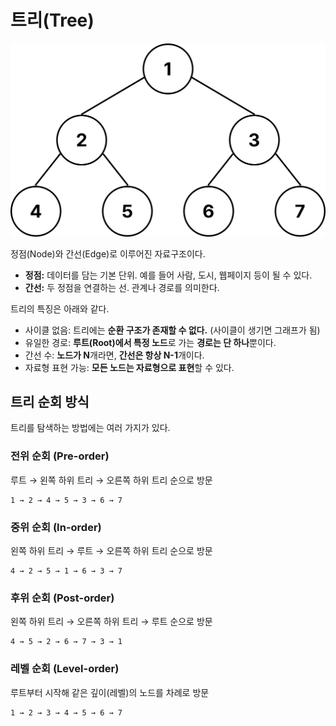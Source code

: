 # 트리(Tree)

![Tree](./assets/tree.png)

정점(Node)와 간선(Edge)로 이루어진 자료구조이다.

- **정점:** 데이터를 담는 기본 단위. 예를 들어 사람, 도시, 웹페이지 등이 될 수 있다.
- **간선:** 두 정점을 연결하는 선. 관계나 경로를 의미한다.

트리의 특징은 아래와 같다.

- 사이클 없음: 트리에는 **순환 구조가 존재할 수 없다.** (사이클이 생기면 그래프가 됨)
- 유일한 경로: **루트(Root)에서 특정 노드**로 가는 **경로는 단 하나**뿐이다.
- 간선 수: **노드가 N**개라면, **간선은 항상 N-1**개이다.
- 자료형 표현 가능: **모든 노드는 자료형으로 표현**할 수 있다.

## 트리 순회 방식

트리를 탐색하는 방법에는 여러 가지가 있다.

### 전위 순회 (Pre-order)

루트 → 왼쪽 하위 트리 → 오른쪽 하위 트리 순으로 방문

```plaintext
1 → 2 → 4 → 5 → 3 → 6 → 7
```

### 중위 순회 (In-order)

왼쪽 하위 트리 → 루트 → 오른쪽 하위 트리 순으로 방문

```plaintext
4 → 2 → 5 → 1 → 6 → 3 → 7
```

### 후위 순회 (Post-order)

왼쪽 하위 트리 → 오른쪽 하위 트리 → 루트 순으로 방문

```plaintext
4 → 5 → 2 → 6 → 7 → 3 → 1
```

### 레벨 순회 (Level-order)

루트부터 시작해 같은 깊이(레벨)의 노드를 차례로 방문

```plaintext
1 → 2 → 3 → 4 → 5 → 6 → 7
```
